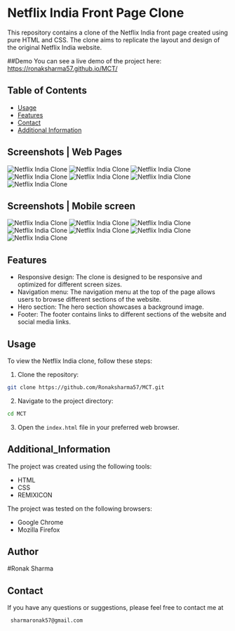 # Netflix India Front Page Clone

This repository contains a clone of the Netflix India front page created using pure HTML and CSS. The clone aims to replicate the layout and design of the original Netflix India website.

##Demo
You can see a live demo of the project here: https://ronaksharma57.github.io/MCT/


## Table of Contents

- [Usage](#usage)
- [Features](#features)
- [Contact](#contact)
- [Additional Information](#additional_information)


## Screenshots | Web Pages

![Netflix India Clone](Images/Netflix1.png)
![Netflix India Clone](Images/netflix2.png)
![Netflix India Clone](Images/Netflix3.png)
![Netflix India Clone](Images/Netflix4.png)
![Netflix India Clone](Images/netflix5.png)
![Netflix India Clone](Images/netflix6.png)
![Netflix India Clone](Images/netflix7.png)

## Screenshots | Mobile screen

![Netflix India Clone](Images/netflix_mobile1.png)
![Netflix India Clone](Images/netflix_mobile2.png)
![Netflix India Clone](Images/netflix_mobile3.png)
![Netflix India Clone](Images/netflix_mobile4.png)
![Netflix India Clone](Images/netflix_mobile5.png)
![Netflix India Clone](Images/netflix_mobile6.png)
![Netflix India Clone](Images/netflix_mobile7.png)



## Features

- Responsive design: The clone is designed to be responsive and optimized for different screen sizes.
- Navigation menu: The navigation menu at the top of the page allows users to browse different sections of the website.
- Hero section: The hero section showcases a background image.
- Footer: The footer contains links to different sections of the website and social media links.

## Usage

To view the Netflix India clone, follow these steps:

1. Clone the repository:
```bash
git clone https://github.com/Ronaksharma57/MCT.git
```


2. Navigate to the project directory:
```bash
cd MCT
```


3. Open the `index.html` file in your preferred web browser.

## Additional_Information
 The project was created using the following tools:
- HTML
- CSS
- REMIXICON

The project was tested on the following browsers:
- Google Chrome
- Mozilla Firefox
## Author

#Ronak Sharma


## Contact

If you have any questions or suggestions, please feel free to contact me at
```bash
 sharmaronak57@gmail.com
 ```
